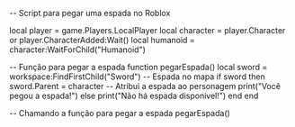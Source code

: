 -- Script para pegar uma espada no Roblox

local player = game.Players.LocalPlayer
local character = player.Character or player.CharacterAdded:Wait()
local humanoid = character:WaitForChild("Humanoid")

-- Função para pegar a espada
function pegarEspada()
    local sword = workspace:FindFirstChild("Sword") -- Espada no mapa
    if sword then
        sword.Parent = character -- Atribui a espada ao personagem
        print("Você pegou a espada!")
    else
        print("Não há espada disponível!")
    end
end

-- Chamando a função para pegar a espada
pegarEspada()

